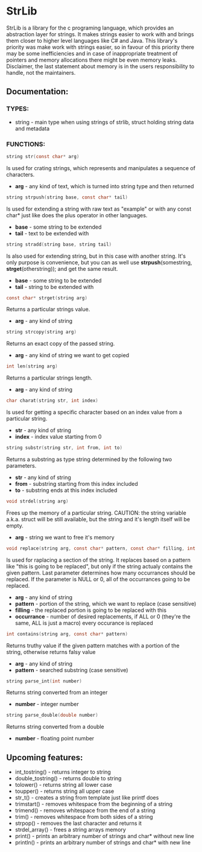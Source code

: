 # StrLib
StrLib is a library for the c programing language, which provides an abstraction layer for strings.
It makes strings easier to work with and brings them closer to higher level languages like C# and Java.
This library's priority was make work with strings easier, so in favour of this priority there may be 
some inefficiencies and in case of inappropriate treatment of pointers and memory allocations there 
might be even memory leaks.
Disclaimer, the last statement about memory is in the users responsibility to handle, not the maintainers.

## Documentation:

### TYPES:
* string - main type when using strings of strlib, struct holding string data and metadata


### FUNCTIONS:
```c
string str(const char* arg)
```
Is used for crating strings, which represents and manipulates a sequence of characters.
* **arg** - any kind of text, which is turned into string type and then returned

```C
string strpush(string base, const char* tail)
```
Is used for extending a string with raw text as "example" or with any const char* just like does the plus operator in other languages.
* **base** - some string to be extended
* **tail** - text to be extended with 

```C
string stradd(string base, string tail)
```
Is also used for extending string, but in this case with another string. It's only purpose is convenience, but you can as well use **strpush**(somestring, **strget**(otherstring)); and get the same result. 
* **base** - some string to be extended
* **tail** - string to be extended with

```C
const char* strget(string arg)
```
Returns a particular strings value.
* **arg** - any kind of string

```C
string strcopy(string arg)
```
Returns an exact copy of the passed string.
* **arg** - any kind of string we want to get copied

```C
int len(string arg)
```
Returns a particular strings length.
* **arg** - any kind of string

```C
char charat(string str, int index)
```
Is used for getting a specific character based on an index value from a particular string.
* **str** - any kind of string
* **index** - index value starting from 0

```C
string substr(string str, int from, int to)
```
Returns a substring as type string determined by the following two parameters.
* **str** - any kind of string
* **from** - substring starting from this index included
* **to** - substring ends at this index included

```C
void strdel(string arg)
```
Frees up the memory of a particular string. CAUTION: the string variable a.k.a. struct will be still available, but the string and it's length itself will be empty.
* **arg** - string we want to free it's memory

```C
void replace(string arg, const char* pattern, const char* filling, int occurrance)
```
Is used for raplacing a section of the string. It replaces based on a pattern like "this is going to be replaced", but only if the string actualy contains the given pattern. Last parameter determines how many occurrances should be replaced. If the parameter is NULL or 0, all of the occurrances going to be replaced.
* **arg** - any kind of string
* **pattern** - portion of the string, which we want to replace (case sensitive)
* **filling** - the replaced portion is going to be replaced with this
* **occurrance** - number of desired replacements, if ALL or 0 (they're the same, ALL is just a macro) every occurance is replaced

```C
int contains(string arg, const char* pattern)
```
Returns truthy value if the given pattern matches with a portion of the string, otherwise returns falsy value
* **arg** - any kind of string
* **pattern** - searched substring (case sensitive)

```C
string parse_int(int number)
```
Returns string converted from an integer
* **number** - integer number

```C
string parse_double(double number)
```
Returns string converted from a double
* **number** - floating point number


## Upcoming features:
* int_tostring() - returns integer to string
* double_tostring() - returns double to string
* tolower() - returns string all lower case
* toupper() - returns string all upper case
* str_t() - creates a string from template just like printf does
* trimstart() - removes whitespace from the beginning of a string 
* trimend() - removes whitespace from the end of a string
* trim() - removes whitespace from both sides of a string
* strpop() - removes the last character and returns it
* strdel_array() - frees a string arrays memory
* print() - prints an arbitrary number of strings and char* without new line 
* println() - prints an arbitrary number of strings and char* with new line 